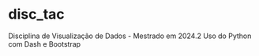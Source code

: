 # disc_tac
Disciplina de Visualização de Dados - Mestrado em 2024.2
Uso do Python com Dash e Bootstrap
